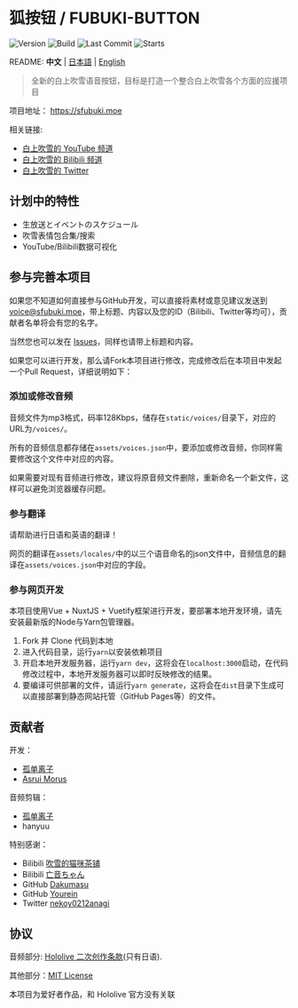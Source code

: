 # 狐按钮 / FUBUKI-BUTTON

![Version](https://img.shields.io/github/package-json/v/lonelyion/fubuki-button)
![Build](https://img.shields.io/github/workflow/status/lonelyion/fubuki-button/FBK-BTN-NG-CI)
![Last Commit](https://img.shields.io/github/last-commit/lonelyion/fubuki-button)
![Starts](https://img.shields.io/github/stars/lonelyion/fubuki-button)

README: **中文** | [日本語](https://github.com/oruyanke/fubuki-button/blob/master/README.JA.md) | [English](https://github.com/oruyanke/fubuki-button/blob/master/README.EN.md)

> 全新的白上吹雪语音按钮，目标是打造一个整合白上吹雪各个方面的应援项目

项目地址： https://sfubuki.moe

相关链接:

- [白上吹雪的 YouTube 频道](https://www.youtube.com/channel/UCdn5BQ06XqgXoAxIhbqw5Rg)
- [白上吹雪的 Bilibili 频道](https://space.bilibili.com/332704117)
- [白上吹雪的 Twitter](https://twitter.com/shirakamifubuki)

## 计划中的特性

- 生放送とイベントのスケジュール
- 吹雪表情包合集/搜索
- YouTube/Bilibili数据可视化

## 参与完善本项目

如果您不知道如何直接参与GitHub开发，可以直接将素材或意见建议发送到[voice@sfubuki.moe](mailto:voice@sfubuki.moe)，带上标题、内容以及您的ID（Bilibili、Twitter等均可），贡献者名单将会有您的名字。

当然您也可以发在 [Issues](https://github.com/copperion/fubuki-button/issues)，同样也请带上标题和内容。

如果您可以进行开发，那么请Fork本项目进行修改，完成修改后在本项目中发起一个Pull Request，详细说明如下：

### 添加或修改音频

音频文件为mp3格式，码率128Kbps，储存在`static/voices/`目录下，对应的URL为`/voices/`。

所有的音频信息都存储在`assets/voices.json`中，要添加或修改音频，你同样需要修改这个文件中对应的内容。

如果需要对现有音频进行修改，建议将原音频文件删除，重新命名一个新文件，这样可以避免浏览器缓存问题。

### 参与翻译

请帮助进行日语和英语的翻译！

网页的翻译在`assets/locales/`中的以三个语音命名的json文件中，音频信息的翻译在`assets/voices.json`中对应的字段。

### 参与网页开发

本项目使用Vue + NuxtJS + Vuetify框架进行开发，要部署本地开发环境，请先安装最新版的Node与Yarn包管理器。

1. Fork 并 Clone 代码到本地
2. 进入代码目录，运行`yarn`以安装依赖项目
3. 开启本地开发服务器，运行`yarn dev`，这将会在`localhost:3000`启动，在代码修改过程中，本地开发服务器可以即时反映修改的结果。
4. 要编译可供部署的文件，请运行`yarn generate`，这将会在`dist`目录下生成可以直接部署到静态网站托管（GitHub Pages等）的文件。

## 贡献者

开发：

- [孤单离子](https://github.com/lonelyion)
- [Asrui Morus](https://github.com/Morxi)

音频剪辑：

- [孤单离子](https://github.com/lonelyion)
- hanyuu

特别感谢：

- Bilibili [吹雪的猫咪茶铺](https://space.bilibili.com/431210892/)
- Bilibili [亡音ちゃん](https://space.bilibili.com/2613724)
- GitHub [Dakumasu](https://github.com/dakuamsu)
- GitHub [Yourein](https://github.com/Yourein)
- Twitter [nekoy0212anagi](https://twitter.com/nekoy0212anagi)

## 协议

音频部分: [Hololive 二次创作条款](https://www.hololive.tv/terms)(只有日语).

其他部分：[MIT License](https://github.com/oruyanke/fubuki-button/blob/master/LICENSE)

本项目为爱好者作品，和 Hololive 官方没有关联
